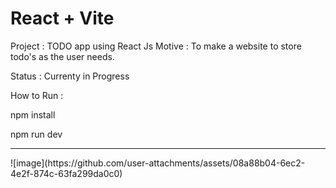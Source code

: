 # React + Vite

Project : TODO app using React Js
Motive : To make a website to store todo's as the user needs.

<p>Status : Currenty in Progress</p>
<p>How to Run : </p>   
<p>npm install</p>
<p>npm run dev</p>
<hr/>
![image](https://github.com/user-attachments/assets/08a88b04-6ec2-4e2f-874c-63fa299da0c0)


